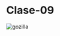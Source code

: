 # Clase-09
![gozilla](https://user-images.githubusercontent.com/111728032/193595970-cc2cdcea-3dd4-450c-b16b-b08f71c3ccad.jpeg)
